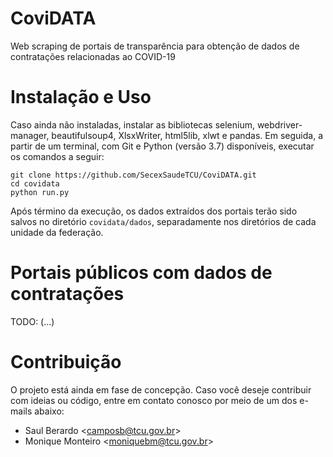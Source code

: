 # CoviDATA
Web scraping de portais de transparência para obtenção de dados de contratações relacionadas ao COVID-19

# Instalação e Uso
Caso ainda não instaladas, instalar as bibliotecas selenium, webdriver-manager, beautifulsoup4, XlsxWriter, html5lib, xlwt e pandas. Em seguida, a partir de um terminal, com Git e Python (versão 3.7) disponíveis, executar os comandos a seguir:
```
git clone https://github.com/SecexSaudeTCU/CoviDATA.git
cd covidata
python run.py
```

Após término da execução, os dados extraídos dos portais terão sido salvos no diretório `covidata/dados`, separadamente
nos diretórios de cada unidade da federação.

# Portais públicos com dados de contratações
 TODO: (...)

# Contribuição
O projeto está ainda em fase de concepção. Caso você deseje contribuir com ideias ou código, entre em contato conosco
por meio de um dos e-mails abaixo:
* Saul Berardo <[camposb@tcu.gov.br](camposb@tcu.gov.br)>
* Monique Monteiro <[moniquebm@tcu.gov.br](moniquebm@tcu.gov.br)>
